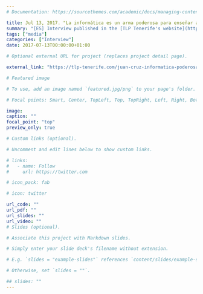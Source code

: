 ```yaml
---
# Documentation: https://sourcethemes.com/academic/docs/managing-content/

title: Jul 13, 2017. "La informática es un arma poderosa para enseñar a la gente"
summary: "[ES] Interview published in the [TLP Tenerife's website](https://tlp-tenerife.com/) about my trajectory and the talk I was going to give in TLP Innova 2017"
tags: ["media"]
categories: ["Interview"]
date: 2017-07-13T00:00:00+01:00

# Optional external URL for project (replaces project detail page).

external_link: "https://tlp-tenerife.com/juan-cruz-informatica-poderosa/"

# Featured image

# To use, add an image named `featured.jpg/png` to your page's folder.

# Focal points: Smart, Center, TopLeft, Top, TopRight, Left, Right, BottomLeft, Bottom, BottomRight.

image:
caption: ""
focal_point: "top"
preview_only: true

# Custom links (optional).

# Uncomment and edit lines below to show custom links.

# links:
#   - name: Follow
#     url: https://twitter.com

# icon_pack: fab

# icon: twitter

url_code: ""
url_pdf: ""
url_slides: ""
url_video: ""
# Slides (optional).

# Associate this project with Markdown slides.

# Simply enter your slide deck's filename without extension.

# E.g. `slides = "example-slides"` references `content/slides/example-slides.md`.

# Otherwise, set `slides = ""`.

## slides: ""
---
```

